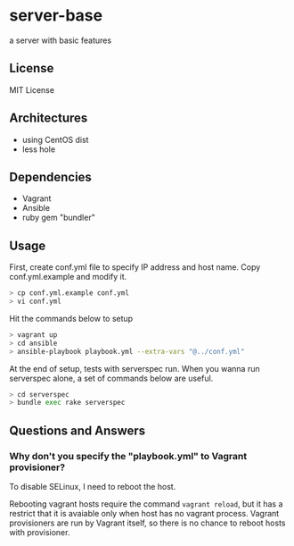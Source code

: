 server-base
===========

a server with basic features

License
-------

MIT License

Architectures
-------------

- using CentOS dist
- less hole

Dependencies
------------

- Vagrant
- Ansible
- ruby gem "bundler"

Usage
-----

First, create conf.yml file to specify IP address and host name.
Copy conf.yml.example and modify it.

```sh
> cp conf.yml.example conf.yml
> vi conf.yml
```

Hit the commands below to setup

```sh
> vagrant up
> cd ansible
> ansible-playbook playbook.yml --extra-vars "@../conf.yml"
```

At the end of setup, tests with serverspec run.
When you wanna run serverspec alone, a set of commands below are useful.

```sh
> cd serverspec
> bundle exec rake serverspec
```

Questions and Answers
---------------------

### Why don't you specify the "playbook.yml" to Vagrant provisioner?

To disable SELinux, I need to reboot the host.

Rebooting vagrant hosts require the command `vagrant reload`, but it has a restrict that it is avaiable only when host has no vagrant process.
Vagrant provisioners are run by Vagrant itself, so there is no chance to reboot hosts with provisioner.
